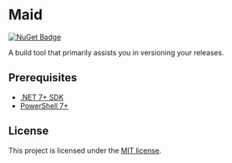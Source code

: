 # Maid

 [![NuGet Badge](https://buildstats.info/nuget/Maid?includePreReleases=true)](https://www.nuget.org/packages/Maid)
 
 A build tool that primarily assists you in versioning your releases.

 ## Prerequisites

  * [.NET 7+ SDK](https://dotnet.microsoft.com/en-us/download/dotnet)
  * [PowerShell 7+](https://github.com/PowerShell/PowerShell)

 ## License

  This project is licensed under the [MIT license](/LICENSE.md).